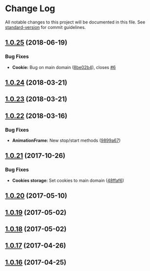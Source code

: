 # Change Log

All notable changes to this project will be documented in this file. See [standard-version](https://github.com/conventional-changelog/standard-version) for commit guidelines.

<a name="1.0.25"></a>
## [1.0.25](https://github.com/CrazySquirrel/EverCookie/compare/v1.0.24...v1.0.25) (2018-06-19)


### Bug Fixes

* **Cookie:** Bug on main domain ([8be02b4](https://github.com/CrazySquirrel/EverCookie/commit/8be02b4)), closes [#6](https://github.com/CrazySquirrel/EverCookie/issues/6)



<a name="1.0.24"></a>
## [1.0.24](https://github.com/CrazySquirrel/EverCookie/compare/v1.0.23...v1.0.24) (2018-03-21)



<a name="1.0.23"></a>
## [1.0.23](https://github.com/CrazySquirrel/EverCookie/compare/v1.0.22...v1.0.23) (2018-03-21)



<a name="1.0.22"></a>
## [1.0.22](https://github.com/CrazySquirrel/EverCookie/compare/v1.0.21...v1.0.22) (2018-03-16)


### Bug Fixes

* **AnimationFrame:** New stop/start methods ([9899a67](https://github.com/CrazySquirrel/EverCookie/commit/9899a67))



<a name="1.0.21"></a>
## [1.0.21](https://github.com/CrazySquirrel/EverCookie/compare/v1.0.20...v1.0.21) (2017-10-26)


### Bug Fixes

* **Cookies storage:** Set cookies to main domain ([48ffaf6](https://github.com/CrazySquirrel/EverCookie/commit/48ffaf6))



<a name="1.0.20"></a>
## [1.0.20](https://github.com/CrazySquirrel/EverCookie/compare/v1.0.19...v1.0.20) (2017-05-10)



<a name="1.0.19"></a>
## [1.0.19](https://github.com/CrazySquirrel/EverCookie/compare/v1.0.18...v1.0.19) (2017-05-02)



<a name="1.0.18"></a>
## [1.0.18](https://github.com/CrazySquirrel/EverCookie/compare/v1.0.17...v1.0.18) (2017-05-02)



<a name="1.0.17"></a>
## [1.0.17](https://github.com/CrazySquirrel/EverCookie/compare/v1.0.16...v1.0.17) (2017-04-26)



<a name="1.0.16"></a>
## [1.0.16](https://github.com/CrazySquirrel/EverCookie/compare/v1.0.15...v1.0.16) (2017-04-25)
